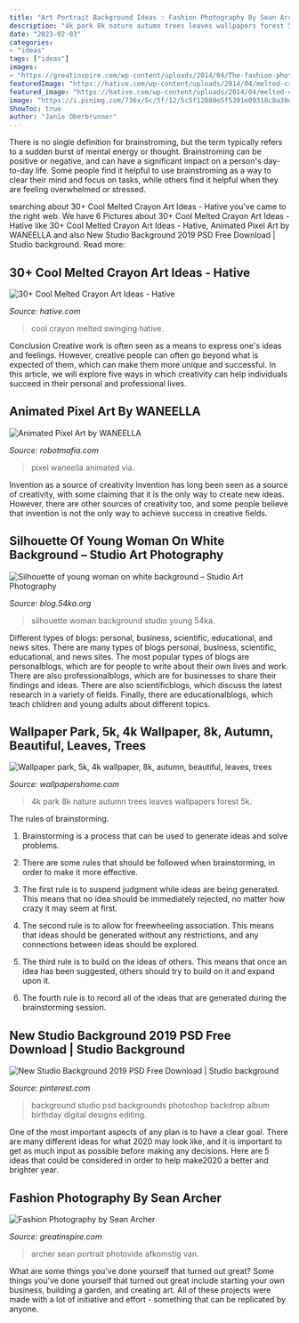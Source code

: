 ```yaml
---
title: "Art Portrait Background Ideas : Fashion Photography By Sean Archer"
description: "4k park 8k nature autumn trees leaves wallpapers forest 5k"
date: "2023-02-03"
categories:
- "ideas"
tags: ["ideas"]
images:
- "https://greatinspire.com/wp-content/uploads/2014/04/The-fashion-photography-of-Sean-Archer-9.jpg"
featuredImage: "https://hative.com/wp-content/uploads/2014/04/melted-crayon-art/16-girl-swinging.jpg"
featured_image: "https://hative.com/wp-content/uploads/2014/04/melted-crayon-art/16-girl-swinging.jpg"
image: "https://i.pinimg.com/736x/5c/5f/12/5c5f12880e5f5391e09318c8a38dc99d.jpg"
ShowToc: true
author: "Janie Oberbrunner"
---
```



There is no single definition for brainstroming, but the term typically refers to a sudden burst of mental energy or thought. Brainstroming can be positive or negative, and can have a significant impact on a person's day-to-day life. Some people find it helpful to use brainstroming as a way to clear their mind and focus on tasks, while others find it helpful when they are feeling overwhelmed or stressed.

	

		
searching about 30+ Cool Melted Crayon Art Ideas - Hative you've came to the right web. We have 6 Pictures about 30+ Cool Melted Crayon Art Ideas - Hative like 30+ Cool Melted Crayon Art Ideas - Hative, Animated Pixel Art by WANEELLA and also New Studio Background 2019 PSD Free Download | Studio background. Read more:
		
    
## 30+ Cool Melted Crayon Art Ideas - Hative

<img loading=lazy src="https://hative.com/wp-content/uploads/2014/04/melted-crayon-art/16-girl-swinging.jpg" onerror="this.onerror=null;this.src='https://tse3.mm.bing.net/th?id=OIP.mtToqc8gxJVeDjf_11pDoAHaJ4&amp;pid=15.1';" alt="30+ Cool Melted Crayon Art Ideas - Hative">

_Source: hative.com_

>cool crayon melted swinging hative. 

	

Conclusion
Creative work is often seen as a means to express one's ideas and feelings. However, creative people can often go beyond what is expected of them, which can make them more unique and successful. In this article, we will explore five ways in which creativity can help individuals succeed in their personal and professional lives.

    
## Animated Pixel Art By WANEELLA

<img loading=lazy src="https://robotmafia.com/wp-content/uploads/2017/07/waneella_5.gif" onerror="this.onerror=null;this.src='https://tse1.mm.bing.net/th?id=OIP.Joe87BmM7CFh1LGEXGSABgHaLH&amp;pid=15.1';" alt="Animated Pixel Art by WANEELLA">

_Source: robotmafia.com_

>pixel waneella animated via. 

	

Invention as a source of creativity
Invention has long been seen as a source of creativity, with some claiming that it is the only way to create new ideas. However, there are other sources of creativity too, and some people believe that invention is not the only way to achieve success in creative fields.

    
## Silhouette Of Young Woman On White Background – Studio Art Photography

<img loading=lazy src="https://blog.54ka.org/wp-content/uploads/2020/08/silhouette-of-young-woman-on-white-background-studio-art-photography_004_by_54ka.jpg" onerror="this.onerror=null;this.src='https://tse1.mm.bing.net/th?id=OIP.Hzq5rTLKsFjfIShnniJOhgHaLG&amp;pid=15.1';" alt="Silhouette of young woman on white background – Studio Art Photography">

_Source: blog.54ka.org_

>silhouette woman background studio young 54ka. 

	

Different types of blogs: personal, business, scientific, educational, and news sites.
There are many types of blogs personal, business, scientific, educational, and news sites. The most popular types of blogs are personalblogs, which are for people to write about their own lives and work. There are also professionalblogs, which are for businesses to share their findings and ideas. There are also scientificblogs, which discuss the latest research in a variety of fields. Finally, there are educationalblogs, which teach children and young adults about different topics.

    
## Wallpaper Park, 5k, 4k Wallpaper, 8k, Autumn, Beautiful, Leaves, Trees

<img loading=lazy src="https://wallpapershome.com/images/wallpapers/park-2160x3840-5k-4k-wallpaper-8k-autumn-beautiful-leaves-trees-12400.jpg" onerror="this.onerror=null;this.src='https://tse4.mm.bing.net/th?id=OIP.899DyX1el6FE6QD46ZTCoQHaNK&amp;pid=15.1';" alt="Wallpaper park, 5k, 4k wallpaper, 8k, autumn, beautiful, leaves, trees">

_Source: wallpapershome.com_

>4k park 8k nature autumn trees leaves wallpapers forest 5k. 

	

The rules of brainstorming.
1. Brainstorming is a process that can be used to generate ideas and solve problems.
2. There are some rules that should be followed when brainstorming, in order to make it more effective.

3. The first rule is to suspend judgment while ideas are being generated. This means that no idea should be immediately rejected, no matter how crazy it may seem at first.

4. The second rule is to allow for freewheeling association. This means that ideas should be generated without any restrictions, and any connections between ideas should be explored.

5. The third rule is to build on the ideas of others. This means that once an idea has been suggested, others should try to build on it and expand upon it.

6. The fourth rule is to record all of the ideas that are generated during the brainstorming session.

    
## New Studio Background 2019 PSD Free Download | Studio Background

<img loading=lazy src="https://i.pinimg.com/736x/5c/5f/12/5c5f12880e5f5391e09318c8a38dc99d.jpg" onerror="this.onerror=null;this.src='https://tse2.mm.bing.net/th?id=OIP.c0nTRTutvsWgPw2BvJUaggAAAA&amp;pid=15.1';" alt="New Studio Background 2019 PSD Free Download | Studio background">

_Source: pinterest.com_

>background studio psd backgrounds photoshop backdrop album birthday digital designs editing. 

	

One of the most important aspects of any plan is to have a clear goal. There are many different ideas for what 2020 may look like, and it is important to get as much input as possible before making any decisions. Here are 5 ideas that could be considered in order to help make2020 a better and brighter year.

    
## Fashion Photography By Sean Archer

<img loading=lazy src="https://greatinspire.com/wp-content/uploads/2014/04/The-fashion-photography-of-Sean-Archer-9.jpg" onerror="this.onerror=null;this.src='https://tse3.mm.bing.net/th?id=OIP.xmMCZKH03RmnW-Zkaa-67AHaKA&amp;pid=15.1';" alt="Fashion Photography by Sean Archer">

_Source: greatinspire.com_

>archer sean portrait photovide afkomstig van. 

	

What are some things you’ve done yourself that turned out great?
Some things you've done yourself that turned out great include starting your own business, building a garden, and creating art. All of these projects were made with a lot of initiative and effort - something that can be replicated by anyone.

